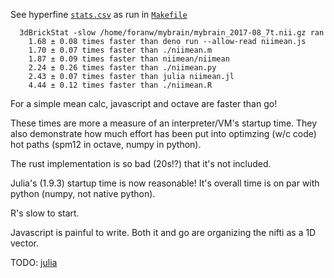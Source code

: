 See hyperfine [`stats.csv`](stats.csv) as run in [`Makefile`](Makefile)

```
  3dBrickStat -slow /home/foranw/mybrain/mybrain_2017-08_7t.nii.gz ran
    1.68 ± 0.08 times faster than deno run --allow-read niimean.js
    1.70 ± 0.07 times faster than ./niimean.m
    1.87 ± 0.09 times faster than niimean/niimean
    2.24 ± 0.26 times faster than ./niimean.py
    2.43 ± 0.07 times faster than julia niimean.jl
    4.44 ± 0.12 times faster than ./niimean.R
```

For a simple mean calc, javascript and octave are faster than go!

These times are more a measure of an interpreter/VM's startup time. They also demonstrate how much effort has been put into optimzing (w/c code) hot paths (spm12 in octave, numpy in python).

The rust implementation is so bad (20s!?) that it's not included.

Julia's (1.9.3) startup time is now reasonable! It's overall time is on par with python (numpy, not native python).

R's slow to start.

Javascript is painful to write. Both it and go are organizing the nifti as a 1D vector.


TODO: [julia](https://docs.juliahub.com/PackageCompiler/MMV8C/1.2.1/devdocs/binaries_part_2.html)
